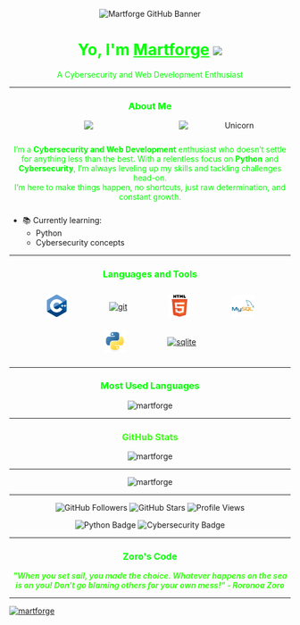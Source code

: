 <!-- GitHub Banner -->
<p align="center">
  <img src="https://github.com/martforge/martforge/blob/main/images/MartforgeGithubBanner4.gif" alt="Martforge GitHub Banner" />
</p>

<h1 align="center"><b style="color: #00ff00;">Yo, I'm </b><a href="https://github.com/martforge" style="color: #00ff00;">Martforge</a> <img src="https://media.giphy.com/media/hvRJCLFzcasrR4ia7z/giphy.gif" width="30"></h1>

<p align="center" style="color: #00ff00;">A Cybersecurity and Web Development Enthusiast</p>

---

<h3 align="center" style="color: #00ff00;">About Me</h3>
<p align="center">
  <img src="https://github.com/7oSkaaa/7oSkaaa/blob/main/Images/about_me.gif?raw=true" width="35" style="margin-right: 20px;">
  <img align="right" width=200px alt="Unicorn" src="https://media.tenor.com/XP4tw9P1yFoAAAAM/dedsec.gif"/>
</p>

<p align="center" style="color: #00ff00; padding: 10px 0;">I’m a <b>Cybersecurity and Web Development</b> enthusiast who doesn’t settle for anything less than the best. With a relentless focus on <b>Python</b> and <b>Cybersecurity</b>, I’m always leveling up my skills and tackling challenges head-on. <br> I’m here to make things happen, no shortcuts, just raw determination, and constant growth.</p>

- 📚 Currently learning:
  - Python
  - Cybersecurity concepts

---

<h3 align="center" style="color: #00ff00;">Languages and Tools</h3>
<p align="center"> 
  <a href="https://www.w3schools.com/cpp/" target="_blank" rel="noreferrer" style="display: inline-block; margin: 0 25px; padding: 10px; vertical-align: middle;"> 
    <img src="https://raw.githubusercontent.com/devicons/devicon/master/icons/cplusplus/cplusplus-original.svg" alt="cplusplus" width="40" height="40"/> 
  </a>
  <a href="https://git-scm.com/" target="_blank" rel="noreferrer" style="display: inline-block; margin: 0 25px; padding: 10px; vertical-align: middle;"> 
    <img src="https://www.vectorlogo.zone/logos/git-scm/git-scm-icon.svg" alt="git" width="40" height="40"/> 
  </a>
  <a href="https://www.w3.org/html/" target="_blank" rel="noreferrer" style="display: inline-block; margin: 0 25px; padding: 10px; vertical-align: middle;"> 
    <img src="https://raw.githubusercontent.com/devicons/devicon/master/icons/html5/html5-original-wordmark.svg" alt="html5" width="40" height="40"/> 
  </a>
  <a href="https://www.mysql.com/" target="_blank" rel="noreferrer" style="display: inline-block; margin: 0 25px; padding: 10px; vertical-align: middle;"> 
    <img src="https://raw.githubusercontent.com/devicons/devicon/master/icons/mysql/mysql-original-wordmark.svg" alt="mysql" width="40" height="40"/> 
  </a>
  <a href="https://www.python.org" target="_blank" rel="noreferrer" style="display: inline-block; margin: 0 25px; padding: 10px; vertical-align: middle;"> 
    <img src="https://raw.githubusercontent.com/devicons/devicon/master/icons/python/python-original.svg" alt="python" width="40" height="40"/> 
  </a>
  <a href="https://www.sqlite.org/" target="_blank" rel="noreferrer" style="display: inline-block; margin: 0 25px; padding: 10px; vertical-align: middle;"> 
    <img src="https://www.vectorlogo.zone/logos/sqlite/sqlite-icon.svg" alt="sqlite" width="40" height="40"/> 
  </a> 
</p>

---

<h3 align="center" style="color: #00ff00;">Most Used Languages</h3>
<p align="center"><img src="https://github-readme-stats.vercel.app/api/top-langs?username=martforge&show_icons=true&locale=en&layout=compact&theme=dark" alt="martforge" /></p>

---

<h3 align="center" style="color: #39FF14;">GitHub Stats</h3>
<p align="center"><img src="https://github-readme-stats.vercel.app/api?username=martforge&show_icons=true&locale=en&theme=dark&bg_color=000000&title_color=39FF14&text_color=39FF14&icon_color=39FF14" alt="martforge" /></p>

---

<p align="center"><img src="https://github-readme-streak-stats.herokuapp.com/?user=martforge&theme=github-dark&border_radius=5&background=000000&title_color=39FF14&text_color=39FF14&icon_color=39FF14" alt="martforge" /></p>

---

<!-- GitHub Followers Count, Stars Count, and Profile Views -->
<p align="center">
  <img src="https://img.shields.io/github/followers/martforge?label=Followers&style=flat&color=39FF14" alt="GitHub Followers" />
  <img src="https://img.shields.io/github/stars/martforge?label=Stars&style=flat&color=39FF14" alt="GitHub Stars" />
  <img src="https://komarev.com/ghpvc/?username=martforge&label=Profile%20views&color=39FF14&style=flat" alt="Profile Views" />
</p>

<!-- Badges for Skills -->
<p align="center">
  <img src="https://img.shields.io/badge/Skills-Python-39FF14?style=flat&logo=python&logoColor=white" alt="Python Badge" />
  <img src="https://img.shields.io/badge/Skills-Cybersecurity-39FF14?style=flat&logo=security&logoColor=white" alt="Cybersecurity Badge" />
</p>

---

<h3 align="center" style="color: #00ff00;">Zoro's Code</h3>
<p align="center" style="font-style: italic; color: #39FF14; font-weight: bold;">"When you set sail, you made the choice. Whatever happens on the sea is on you! Don't go blaming others for your own mess!" - Roronoa Zoro</p>

---

<a href="https://github.com/ryo-ma/github-profile-trophy">
  <img src="https://github-profile-trophy.vercel.app/?username=martforge&theme=matrix&column=7&margin-w=15&margin-h=15&no-frame=true" alt="martforge" />
</a>

